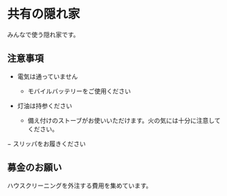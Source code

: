 # 共有の隠れ家
みんなで使う隠れ家です。
## 注意事項

- 電気は通っていません

  - モバイルバッテリーをご使用ください

- 灯油は持参ください

  - 備え付けのストーブがお使いいただけます。火の気には十分に注意してください。
  
− スリッパをお履きください

## 募金のお願い
ハウスクリーニングを外注する費用を集めています。 　

